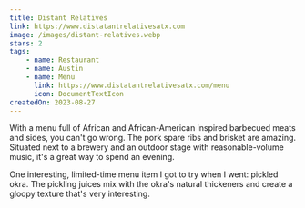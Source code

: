 ```yaml
---
title: Distant Relatives
link: https://www.distatantrelativesatx.com
image: /images/distant-relatives.webp
stars: 2
tags:
    - name: Restaurant
    - name: Austin
    - name: Menu
      link: https://www.distatantrelativesatx.com/menu
      icon: DocumentTextIcon
createdOn: 2023-08-27
---
```


With a menu full of African and African-American inspired barbecued meats and sides, you can't go
wrong. The pork spare ribs and brisket are amazing. Situated next to a brewery and an outdoor stage
with reasonable-volume music, it's a great way to spend an evening.

<aside>

One interesting, limited-time menu item I got to try when I went: pickled okra. The pickling juices
mix with the okra's natural thickeners and create a gloopy texture that's very interesting.

</aside>

